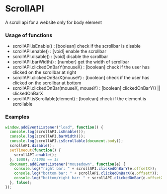 # ScrollAPI
A scroll api for a website only for body element

### Usage of functions
  * scrollAPI.isEnable() : [boolean] check if the scrollbar is disable
  * scrollAPI.enable() : [void] enable the scrollbar
  * scrollAPI.disable() : [void] disable the scrollbar
  * scrollAPI.barWidth() : [number] get the width of scrollbar
  * scrollAPI.clickedOnBarY(mouseX) : [boolean] check if the user has clicked on the scrollbar at right
  * scrollAPI.clickedOnBarX(mouseY) : [boolean] check if the user has clicked on the scrollbar at bottom
  * scrollAPI.clickedOnBar(mouseX, mouseY) : [boolean] clickedOnBarY() || clickedOnBarX
  * scrollAPI.isScrollable(element) : [boolean] check if the element is scrollable
  
### Examples
  ```javascript
  window.addEventListener("load", function() {
    console.log(scrollAPI.isEnable());
    console.log(scrollAPI.barWidth());
    console.log(scrollAPI.isScrollable(document.body));
    scrollAPI.disable();
    setTimeout(function() {
      scrollAPI.enable();
    }, 1000); //1000 == 1s
    document.addEventListener("mousedown", function(e) {
      console.log("right bar: " + scrollAPI.clickedOnBarY(e.offsetX));
      console.log("bottom bar: " + scrollAPI.clickedOnBarX(e.offsetY));
      console.log("bottom/right bar: " + scrollAPI.clickedOnBar(e.offsetX, e.offsetY));
    }, false);
  });
  ```
